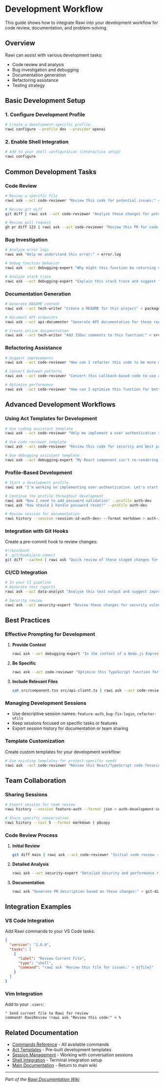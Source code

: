 # Development Workflow

This guide shows how to integrate Rawi into your development workflow for code review, documentation, and problem-solving.

## Overview

Rawi can assist with various development tasks:

- Code review and analysis
- Bug investigation and debugging
- Documentation generation
- Refactoring assistance
- Testing strategy

## Basic Development Setup

### 1. Configure Development Profile

```bash
# Create a development-specific profile
rawi configure --profile dev --provider openai
```

### 2. Enable Shell Integration

```bash
# Add to your shell configuration (interactive setup)
rawi configure
```

## Common Development Tasks

### Code Review

```bash
# Review a specific file
rawi ask --act code-reviewer "Review this code for potential issues:" < src/utils.ts

# Review git diff
git diff | rawi ask --act code-reviewer "Analyze these changes for potential issues"

# Review pull request
gh pr diff 123 | rawi ask --act code-reviewer "Review this PR for code quality and security"
```

### Bug Investigation

```bash
# Analyze error logs
rawi ask "Help me understand this error:" < error.log

# Debug function behavior
rawi ask --act debugging-expert "Why might this function be returning unexpected results?" < src/buggy-function.js

# Analyze stack trace
rawi ask --act debugging-expert "Explain this stack trace and suggest fixes:" < stack-trace.txt
```

### Documentation Generation

```bash
# Generate README content
rawi ask --act tech-writer "Create a README for this project" < package.json

# Document API endpoints
rawi ask --act api-documenter "Generate API documentation for these routes:" < src/routes/api.js

# Create inline documentation
rawi ask --act tech-writer "Add JSDoc comments to this function:" < src/utils.js
```

### Refactoring Assistance

```bash
# Suggest improvements
rawi ask --act code-reviewer "How can I refactor this code to be more maintainable?" < src/legacy-code.js

# Convert between patterns
rawi ask --act code-reviewer "Convert this callback-based code to use async/await:" < src/callbacks.js

# Optimize performance
rawi ask --act code-reviewer "How can I optimize this function for better performance?" < src/slow-function.js
```

## Advanced Development Workflows

### Using Act Templates for Development

```bash
# Use coding assistant template
rawi ask --act code-reviewer "Help me implement a user authentication system"

# Use code reviewer template
rawi ask --act code-reviewer "Review this code for security and best practices" < src/new-feature.ts

# Use debugging assistant template
rawi ask --act debugging-expert "My React component isn't re-rendering when props change"
```

### Profile-Based Development

```bash
# Start a development profile
rawi ask "I'm working on implementing user authentication. Let's start." --profile auth-dev

# Continue the profile throughout development
rawi ask "Now I need to add password validation" --profile auth-dev
rawi ask "How should I handle password reset?" --profile auth-dev

# Review session for documentation
rawi history --session <session-id-auth-dev> --format markdown > auth-implementation.md
```

### Integration with Git Hooks

Create a pre-commit hook to review changes:

```bash
#!/bin/bash
# .git/hooks/pre-commit
git diff --cached | rawi ask "Quick review of these staged changes for obvious issues" --quiet
```

### CI/CD Integration

```bash
# In your CI pipeline
# Generate test reports
rawi ask --act data-analyst "Analyze this test output and suggest improvements:" < test-results.txt

# Security review
rawi ask --act security-expert "Review these changes for security vulnerabilities:" < <(git diff HEAD~1)
```

## Best Practices

### Effective Prompting for Development

1. **Provide Context**

   ```bash
   rawi ask --act debugging-expert "In the context of a Node.js Express API, how should I handle this error?" < error.log
   ```

2. **Be Specific**

   ```bash
   rawi ask --act code-reviewer "Optimize this TypeScript function for handling large arrays (>10k items):" < src/processor.ts
   ```

3. **Include Relevant Files**
   ```bash
   cat src/component.tsx src/api-client.ts | rawi ask --act code-reviewer "How should I modify this component to work with the new API?"
   ```

### Managing Development Sessions

- Use descriptive session names: `feature-auth`, `bug-fix-login`, `refactor-utils`
- Keep sessions focused on specific tasks or features
- Export session history for documentation or team sharing

### Template Customization

Create custom templates for your development workflow:

```bash
# Use existing templates for project-specific needs
rawi ask --act code-reviewer "Review this React/TypeScript code focusing on: 1) TypeScript best practices, 2) React patterns, 3) Performance implications, 4) Security concerns" < src/component.tsx
```

## Team Collaboration

### Sharing Sessions

```bash
# Export session for team review
rawi history --session feature-auth --format json > auth-development-session.json

# Share specific conversation
rawi history --last 5 --format markdown | pbcopy
```

### Code Review Process

1. **Initial Review**

   ```bash
   git diff main | rawi ask --act code-reviewer "Initial code review - highlight major concerns"
   ```

2. **Detailed Analysis**

   ```bash
   rawi ask --act security-expert "Detailed security and performance review:" < changed-files.diff
   ```

3. **Documentation**
   ```bash
   rawi ask "Generate PR description based on these changes:" < git-diff.txt
   ```

## Integration Examples

### VS Code Integration

Add Rawi commands to your VS Code tasks:

```json
{
  "version": "2.0.0",
  "tasks": [
    {
      "label": "Review Current File",
      "type": "shell",
      "command": "rawi ask 'Review this file for issues:' < ${file}"
    }
  ]
}
```

### Vim Integration

Add to your `.vimrc`:

```vim
" Send current file to Rawi for review
command! RawiReview !rawi ask "Review this code:" < %
```

## Related Documentation

- [Commands Reference](../commands/README.md) - All available commands
- [Act Templates](../templates/README.md) - Pre-built development templates
- [Session Management](../sessions.md) - Working with conversation sessions
- [Shell Integration](../shell-integration.md) - Terminal integration setup
- [Main Documentation](../README.md) - Return to main wiki

---

_Part of the [Rawi Documentation Wiki](../README.md)_
